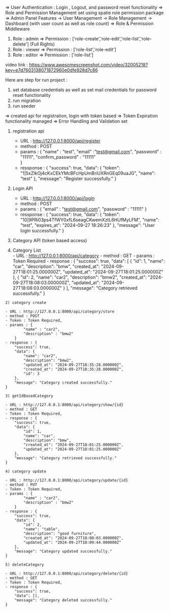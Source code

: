 <!-- #Admin Panel Documentation -->
=> User Authentication : Login , Logout, and password reset functionality
=> Role and Permission Management set using spatie role permission package
=> Admin Panel Features 
   -> User Management
   -> Role Management
   -> Dashboard (with user count as well as role count)
=> Role & Permission Middleware

<!-- in projection permission be like -->
1) Role : admin   => Permission : ['role-create','role-edit','role-list','role-delete']  (Full Rights)
2) Role : viewer  => Permission : ['role-list','role-edit'] 
3) Role : editor  => Permission : ['role-list'] 

video link : https://www.awesomescreenshot.com/video/32005218?key=e7d7603138071872960e0dfe928d7c86


Here are step for run project : 
1) set database credentials as well as set mail credentials for password reset functionality
2) run migration
3) run seeder


<!-- API Documentation -->
=> created api for registration, login with token based
=> Token Expiration functionality managed
=> Error Handling and Validation set

<!-- API Lists -->
1) registration api

    - URL : http://127.0.0.1:8000/api/register
    - method : POST
    - params : {
        "name" : "test",
        "email" :"test@gmail.com",
        "password" : "11111",
        "confirm_password" : "11111"                        
       }
    - ressponse : {
        "success": true,
        "data": {
            "token": "1|5xZIkOj4cKxCEkYMcBFcHpUmBriUXRnGEq09uaJG",
            "name": "test"
        },
        "message": "Register successfully."
     }

2) Login API 

    - URL : http://127.0.0.1:8000/api/login
    - method : POST
    - params : {
            "email" : "test@gmail.com",
            "password" : "11111"
        }
    - ressponse : {
        "success": true,
        "data": {
            "token": "10|9PRi03ps4TfWY0xfL6seagCKwemXztL6HUfMyLFM",
            "name": "test",
            "expires_at": "2024-09-27 18:26:23"
        },
        "message": "User login successfully."
    }

 3) Category API (token based access)

   1) Category List  
    - URL : http://127.0.0.1:8000/api/category
    - method : GET
    - params : Token Required
    - response : {
            "success": true,
            "data": [
                {
                    "id": 1,
                    "name": "car",
                    "description": "bmw",
                    "created_at": "2024-09-27T18:01:25.000000Z",
                    "updated_at": "2024-09-27T18:01:25.000000Z"
                },
                {
                    "id": 2,
                    "name": "car2",
                    "description": "bmw2",
                    "created_at": "2024-09-27T18:08:03.000000Z",
                    "updated_at": "2024-09-27T18:08:03.000000Z"
                }
            ],
              "message": "Category retrieved successfully."
          }
    
    2) category create

    - URL : http://127.0.0.1:8000/api/category/store
    - method : POST
    - Token : Token Required,
    - params : {
            "name" : "car2",
            "description" : "bmw2"
        }
    - response : {
        "success": true,
        "data": {
            "name": "car2",
            "description": "bmw2",
            "updated_at": "2024-09-27T18:35:28.000000Z",
            "created_at": "2024-09-27T18:35:28.000000Z",
            "id": 3
        },
        "message": "Category created successfully."
    }

    3) getIdBasedCategory

    - URL : http://127.0.0.1:8000/api/category/show/{id}
    - method : GET
    - Token : Token Required,
    - response : {
        "success": true,
        "data": {
            "id": 1,
            "name": "car",
            "description": "bmw",
            "created_at": "2024-09-27T18:01:25.000000Z",
            "updated_at": "2024-09-27T18:01:25.000000Z"
        },
        "message": "Category retrieved successfully."
    }

    4) category update

    - URL : http://127.0.0.1:8000/api/category/update/{id}
    - method : PUT
    - Token : Token Required,
    - params : {
            "name" : "car2",
            "description" : "bmw2"
        }
    - response : {
        "success": true,
        "data": {
            "id": 2,
            "name": "table",
            "description": "good furniture",
            "created_at": "2024-09-27T18:08:03.000000Z",
            "updated_at": "2024-09-27T18:09:44.000000Z"
        },
        "message": "Category updated successfully."
    }

    5) deleteCategory

    - URL : http://127.0.0.1:8000/api/category/delete/{id}
    - method : GET
    - Token : Token Required,
    - response : {
        "success": true,
        "data": [],
        "message": "Category deleted successfully."
    }
    

